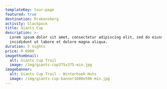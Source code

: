 ```yaml
---
templateKey: tour-page
featured: true
destination: Drakensberg
activity: Slackpack
title: Giants Cup
description: >-
  Lorem ipsum dolor sit amet, consectetur adipiscing elit, sed do eiusmod tempor
  incididunt ut labore et dolore magna aliqua. 
duration: 5 nights
price: R 6900
imagethumbnail:
  alt: Giants Cup Trail
  image: /img/giants-cup375x375-min.jpg
imagebanner:
  alt: Giants Cup Trail - Winterhoek Huts
  image: /img/giants-cup-banner1600x596-min.jpg
---
```


